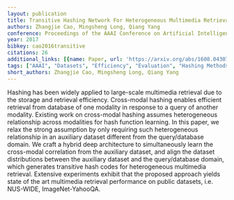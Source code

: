 ```yaml
---
layout: publication
title: Transitive Hashing Network For Heterogeneous Multimedia Retrieval
authors: Zhangjie Cao, Mingsheng Long, Qiang Yang
conference: Proceedings of the AAAI Conference on Artificial Intelligence
year: 2017
bibkey: cao2016transitive
citations: 26
additional_links: [{name: Paper, url: 'https://arxiv.org/abs/1608.04307'}]
tags: ["AAAI", "Datasets", "Efficiency", "Evaluation", "Hashing Methods", "Scalability"]
short_authors: Zhangjie Cao, Mingsheng Long, Qiang Yang
---
```

Hashing has been widely applied to large-scale multimedia retrieval due to
the storage and retrieval efficiency. Cross-modal hashing enables efficient
retrieval from database of one modality in response to a query of another
modality. Existing work on cross-modal hashing assumes heterogeneous
relationship across modalities for hash function learning. In this paper, we
relax the strong assumption by only requiring such heterogeneous relationship
in an auxiliary dataset different from the query/database domain. We craft a
hybrid deep architecture to simultaneously learn the cross-modal correlation
from the auxiliary dataset, and align the dataset distributions between the
auxiliary dataset and the query/database domain, which generates transitive
hash codes for heterogeneous multimedia retrieval. Extensive experiments
exhibit that the proposed approach yields state of the art multimedia retrieval
performance on public datasets, i.e. NUS-WIDE, ImageNet-YahooQA.
